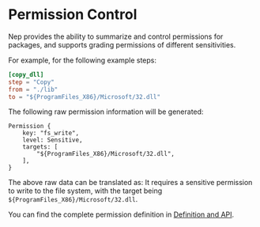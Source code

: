 # Permission Control

Nep provides the ability to summarize and control permissions for packages, and supports grading permissions of different sensitivities.

For example, for the following example steps:

```toml
[copy_dll]
step = "Copy"
from = "./lib"
to = "${ProgramFiles_X86}/Microsoft/32.dll"
```

The following raw permission information will be generated:

```
Permission {
    key: "fs_write",
    level: Sensitive,
    targets: [
        "${ProgramFiles_X86}/Microsoft/32.dll",
    ],
}
```
The above raw data can be translated as: It requires a sensitive permission to write to the file system, with the target being `${ProgramFiles_X86}/Microsoft/32.dll`.

You can find the complete permission definition in [Definition and API](/nep/definition/3-permissions).
